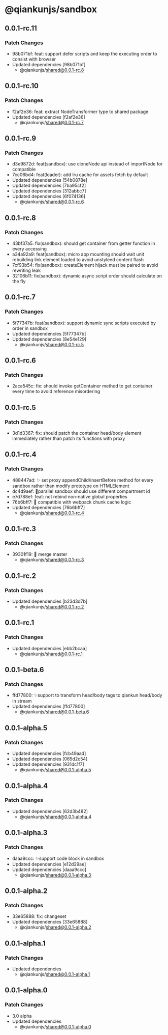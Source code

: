 # @qiankunjs/sandbox

## 0.0.1-rc.11

### Patch Changes

- 98b071bf: feat: support defer scripts and keep the executing order to consist with browser
- Updated dependencies [98b071bf]
  - @qiankunjs/shared@0.0.1-rc.8

## 0.0.1-rc.10

### Patch Changes

- f2af2e36: feat: extract NodeTransformer type to shared package
- Updated dependencies [f2af2e36]
  - @qiankunjs/shared@0.0.1-rc.7

## 0.0.1-rc.9

### Patch Changes

- d3e9872d: feat(sandbox): use cloneNode api instead of importNode for compatible
- 7cc06bd4: feat(loader): add lru cache for assets fetch by default
- Updated dependencies [54b0878e]
- Updated dependencies [7ba95cf2]
- Updated dependencies [312abbc7]
- Updated dependencies [6f074136]
  - @qiankunjs/shared@0.0.1-rc.6

## 0.0.1-rc.8

### Patch Changes

- 43bf37a5: fix(sandbox): should get container from getter function in every accessing
- a34a92a9: feat(sandbox): micro app mounting should wait unit rebuilding link element loaded to avoid unstyleed content flash
- 7cf93b54: fix(sandbox): createElement hijack must be paired to avoid rewriting leak
- 32106b11: fix(sandbox): dynamic async script order should calculate on the fly

## 0.0.1-rc.7

### Patch Changes

- 5f77347b: feat(sandbox): support dynamic sync scripts executed by order in sandbox
- Updated dependencies [5f77347b]
- Updated dependencies [8e54e129]
  - @qiankunjs/shared@0.0.1-rc.5

## 0.0.1-rc.6

### Patch Changes

- 2aca545c: fix: should invoke getContainer method to get container every time to avoid reference misordering

## 0.0.1-rc.5

### Patch Changes

- 3d1d3367: fix: should patch the container head/body element immediately rather than patch its functions with proxy

## 0.0.1-rc.4

### Patch Changes

- 488447ad: ✨ set proxy appendChild/insertBefore method for every sandbox rather than modify prototype on HTMLElement
- dc4d9aef: 🐛parallel sandbox should use different compartment id
- e7d788ef: feat: not rebind non-native global properties
- 76b6bff7: 🐛 compatible with webpack chunk cache logic
- Updated dependencies [76b6bff7]
  - @qiankunjs/shared@0.0.1-rc.4

## 0.0.1-rc.3

### Patch Changes

- 39301f19: 🔀 merge master
  - @qiankunjs/shared@0.0.1-rc.3

## 0.0.1-rc.2

### Patch Changes

- Updated dependencies [b23d3d7b]
  - @qiankunjs/shared@0.0.1-rc.2

## 0.0.1-rc.1

### Patch Changes

- Updated dependencies [ebb2bcaa]
  - @qiankunjs/shared@0.0.1-rc.1

## 0.0.1-beta.6

### Patch Changes

- ffd77800: ✨support to transform head/body tags to qiankun head/body in stream
- Updated dependencies [ffd77800]
  - @qiankunjs/shared@0.0.1-beta.6

## 0.0.1-alpha.5

### Patch Changes

- Updated dependencies [fcb49aad]
- Updated dependencies [065d2c54]
- Updated dependencies [931dc1f7]
  - @qiankunjs/shared@0.0.1-alpha.5

## 0.0.1-alpha.4

### Patch Changes

- Updated dependencies [62d3b482]
  - @qiankunjs/shared@0.0.1-alpha.4

## 0.0.1-alpha.3

### Patch Changes

- daaa9ccc: ✨support code block in sandbox
- Updated dependencies [e12d29ae]
- Updated dependencies [daaa9ccc]
  - @qiankunjs/shared@0.0.1-alpha.3

## 0.0.1-alpha.2

### Patch Changes

- 33e65888: fix: changeset
- Updated dependencies [33e65888]
  - @qiankunjs/shared@0.0.1-alpha.2

## 0.0.1-alpha.1

### Patch Changes

- Updated dependencies
  - @qiankunjs/shared@0.0.1-alpha.1

## 0.0.1-alpha.0

### Patch Changes

- 3.0 alpha
- Updated dependencies
  - @qiankunjs/shared@0.0.1-alpha.0
